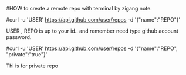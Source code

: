 #HOW to create a remote repo with terminal by zigang note.

#curl -u 'USER' https://api.github.com/user/repos -d '{"name":"REPO"}'

USER , REPO is up to your id..
and remember need type github account password.

#curl -u 'USER' https://api.github.com/user/repos -d '{"name":"REPO", "private":"true"}'

Thi is for private repo
